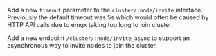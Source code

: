 Add a new `timeout` parameter to the `cluster/:node/invite` interface.
Previously the default timeout was 5s which would often be caused by HTTP API calls due to emqx taking too long to join cluster.

Add a new endpoint `/cluster/:node/invite_async` to support an asynchronous way to invite nodes to join the cluster.
